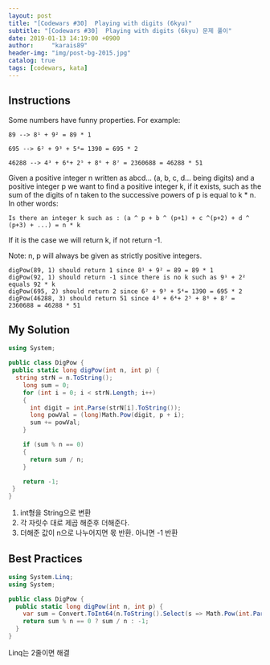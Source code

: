 ```yaml
---
layout: post
title: "[Codewars #30]  Playing with digits (6kyu)"
subtitle: "[Codewars #30]  Playing with digits (6kyu) 문제 풀이"
date: 2019-01-13 14:19:00 +0900
author:     "karais89"
header-img: "img/post-bg-2015.jpg"
catalog: true
tags: [codewars, kata]
---
```


## Instructions

Some numbers have funny properties. For example:

```
89 --> 8¹ + 9² = 89 * 1

695 --> 6² + 9³ + 5⁴= 1390 = 695 * 2

46288 --> 4³ + 6⁴+ 2⁵ + 8⁶ + 8⁷ = 2360688 = 46288 * 51
```

Given a positive integer n written as abcd... (a, b, c, d... being digits) and a positive integer p we want to find a positive integer k, if it exists, such as the sum of the digits of n taken to the successive powers of p is equal to k * n. In other words:

```
Is there an integer k such as : (a ^ p + b ^ (p+1) + c ^(p+2) + d ^ (p+3) + ...) = n * k
```

If it is the case we will return k, if not return -1.

Note: n, p will always be given as strictly positive integers.

```
digPow(89, 1) should return 1 since 8¹ + 9² = 89 = 89 * 1
digPow(92, 1) should return -1 since there is no k such as 9¹ + 2² equals 92 * k
digPow(695, 2) should return 2 since 6² + 9³ + 5⁴= 1390 = 695 * 2
digPow(46288, 3) should return 51 since 4³ + 6⁴+ 2⁵ + 8⁶ + 8⁷ = 2360688 = 46288 * 51
```

## My Solution

```csharp
using System;

public class DigPow {
 public static long digPow(int n, int p) {
  string strN = n.ToString();
    long sum = 0;
    for (int i = 0; i < strN.Length; i++)
    {
      int digit = int.Parse(strN[i].ToString());
      long powVal = (long)Math.Pow(digit, p + i);
      sum += powVal;
    }

    if (sum % n == 0)
    {
      return sum / n;
    }

    return -1;
 }
}
```

1. int형을 String으로 변환
2. 각 자릿수 대로 제곱 해준후 더해준다.
3. 더해준 값이 n으로 나누어지면 몫 반환. 아니면 -1 반환

## Best Practices

```csharp
using System.Linq;
using System;

public class DigPow {
  public static long digPow(int n, int p) {
    var sum = Convert.ToInt64(n.ToString().Select(s => Math.Pow(int.Parse(s.ToString()), p++)).Sum());
    return sum % n == 0 ? sum / n : -1;
  }
}
```

Linq는 2줄이면 해결